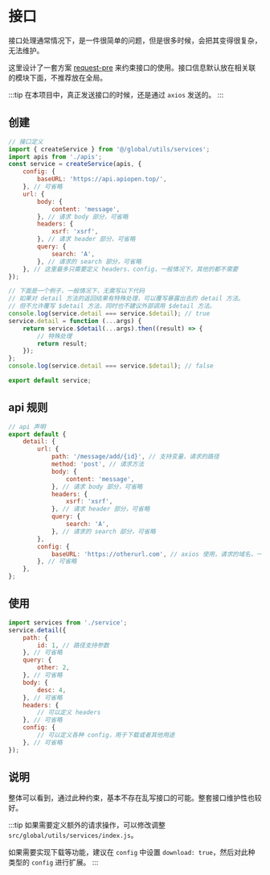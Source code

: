 # 接口

接口处理通常情况下，是一件很简单的问题，但是很多时候，会把其变得很复杂，无法维护。

这里设计了一套方案 [request-pre](https://github.com/zhangsanshi/request-pre) 来约束接口的使用。接口信息默认放在相关联的模块下面，不推荐放在全局。

:::tip
在本项目中，真正发送接口的时候，还是通过 `axios` 发送的。
:::

## 创建

```javascript
// 接口定义
import { createService } from '@/global/utils/services';
import apis from './apis';
const service = createService(apis, {
    config: {
        baseURL: 'https://api.apiopen.top/',
    }, // 可省略
    url: {
        body: {
            content: 'message',
        }, // 请求 body 部分，可省略
        headers: {
            xsrf: 'xsrf',
        }, // 请求 header 部分，可省略
        query: {
            search: 'A',
        }, // 请求的 search 部分，可省略
    }, // 这里最多只需要定义 headers、config，一般情况下，其他的都不需要
});

// 下面是一个例子，一般情况下，无需写以下代码
// 如果对 detail 方法的返回结果有特殊处理，可以覆写暴露出去的 detail 方法。
// 但不允许覆写 $detail 方法，同时也不建议外部调用 $detail 方法。
console.log(service.detail === service.$detail); // true
service.detail = function (...args) {
    return service.$detail(...args).then((result) => {
        // 特殊处理
        return result;
    });
};
console.log(service.detail === service.$detail); // false

export default service;
```

## api 规则

```javascript
// api 声明
export default {
    detail: {
        url: {
            path: '/message/add/{id}', // 支持变量，请求的路径
            method: 'post', // 请求方法
            body: {
                content: 'message',
            }, // 请求 body 部分，可省略
            headers: {
                xsrf: 'xsrf',
            }, // 请求 header 部分，可省略
            query: {
                search: 'A',
            }, // 请求的 search 部分，可省略
        },
        config: {
            baseURL: 'https://otherurl.com', // axios 使用，请求的域名，一般不需要写，跨域需要
        }, // 可省略
    },
};
```

## 使用

```javascript
import services from './service';
service.detail({
    path: {
        id: 1, // 路径支持参数
    }, // 可省略
    query: {
        other: 2,
    }, // 可省略
    body: {
        desc: 4,
    }, // 可省略
    headers: {
        // 可以定义 headers
    }, // 可省略
    config: {
        // 可以定义各种 config，用于下载或者其他用途
    }, // 可省略
});
```

## 说明

整体可以看到，通过此种约束，基本不存在乱写接口的可能。整套接口维护性也较好。

:::tip
如果需要定义额外的请求操作，可以修改调整 `src/global/utils/services/index.js`。

如果需要实现下载等功能，建议在 `config` 中设置 `download: true`，然后对此种类型的 `config` 进行扩展。
:::

